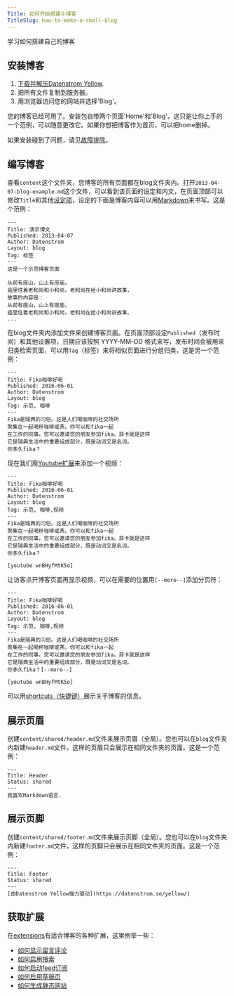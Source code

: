 ```yaml
---
Title: 如何开始搭建小博客
TitleSlug: how-to-make-a-small-blog
---
```

学习如何搭建自己的博客

## 安装博客

1. [下载并解压Datenstrom Yellow](https://github.com/datenstrom/yellow/archive/master.zip).
2. 把所有文件复制到服务器。
3. 用浏览器访问您的网站并选择'Blog'。

您的博客已经可用了。安装包自带两个页面'Home'和'Blog'，这只是让你上手的一个范例，可以随意更改它。如果你想把博客作为首页，可以把home删掉。

如果安装碰到了问题，请见[故障排除](troubleshooting)。
 
## 编写博客

查看`content`这个文件夹，您博客的所有页面都在blog文件夹内。打开`2013-04-07-blog-example.md`这个文件，可以看到该页面的设定和内文，在页面顶部可以修改`Title`和其他[设定项](markdown-cheat-sheet#settings)，设定的下面是博客内容可以用[Markdown](markdown-cheat-sheet)来书写。这是个范例：

```
---
Title: 演示博文
Published: 2013-04-07
Author: Datenstrom
Layout: blog
Tag: 标签
---
这是一个示范博客页面

从前有座山，山上有座庙，
庙里住着老和尚和小和尚，老和尚在给小和尚讲故事，
故事的内容是：
从前有座山，山上有座庙，
庙里住着老和尚和小和尚，老和尚在给小和尚讲故事。
...
```

在blog文件夹内添加文件来创建博客页面。在页面顶部设定`Published`（发布时间）和其他设置项，日期应该按照 YYYY-MM-DD 格式来写，发布时间会被用来归类检索页面，可以用`Tag`（标签）来将相似页面进行分组归类，这是另一个范例：

```
---
Title: Fika咖啡好喝
Published: 2016-06-01
Author: Datenstrom
Layout: blog
Tag: 示范, 咖啡
---
Fika是瑞典的习俗。这是人们喝咖啡的社交场所
聚集在一起喝杯咖啡或茶。你可以和fika一起
在工作的同事。您可以邀请您的朋友参加fika。菲卡就是这样
它是瑞典生活中的重要组成部分，既是动词又是名词。
你多久fika？
```

现在我们用[Youtube扩展](https://github.com/datenstrom/yellow-extensions/tree/master/source/youtube)来添加一个视频：

```
---
Title: Fika咖啡好喝
Published: 2016-06-01
Author: Datenstrom
Layout: blog
Tag: 示范, 咖啡,视频
---
Fika是瑞典的习俗。这是人们喝咖啡的社交场所
聚集在一起喝杯咖啡或茶。你可以和fika一起
在工作的同事。您可以邀请您的朋友参加fika。菲卡就是这样
它是瑞典生活中的重要组成部分，既是动词又是名词。
你多久fika？

[youtube wnBHyfMtK5o]
```

让访客点开博客页面再显示视频，可以在需要的位置用`[--more--]`添加分页符：

```
---
Title: Fika咖啡好喝
Published: 2016-06-01
Author: Datenstrom
Layout: blog
Tag: 示范, 咖啡,视频
---
Fika是瑞典的习俗。这是人们喝咖啡的社交场所
聚集在一起喝杯咖啡或茶。你可以和fika一起
在工作的同事。您可以邀请您的朋友参加fika。菲卡就是这样
它是瑞典生活中的重要组成部分，既是动词又是名词。
你多久fika？[--more--]

[youtube wnBHyfMtK5o]
```

可以用[shortcuts（快捷键）](https://github.com/datenstrom/yellow-extensions/tree/master/source/blog#how-to-show-blog-information)展示关于博客的信息。

## 展示页眉

创建`content/shared/header.md`文件来展示页眉（全局）。您也可以在`blog`文件夹内新建`header.md`文件，这样的页眉只会展示在相同文件夹的页面。这是一个范例：

```
---
Title: Header
Status: shared
---
我喜欢Markdown语言.
```

## 展示页脚

创建`content/shared/footer.md`文件来展示页脚（全局）。您也可以在`blog`文件夹内新建`footer.md`文件，这样的页脚只会展示在相同文件夹的页面。这是一个范例：

```
---
Title: Footer
Status: shared
---
[由Datenstrom Yellow强力驱动](https://datenstrom.se/yellow/)
```

## 获取扩展

在[extensions](https://github.com/datenstrom/yellow-extensions)有适合博客的各种扩展，这里例举一些：

* [如何显示留言评论](https://github.com/datenstrom/yellow-extensions/tree/master/source/disqus)
* [如何启用搜索](https://github.com/datenstrom/yellow-extensions/tree/master/source/search)
* [如何启动feed订阅](https://github.com/datenstrom/yellow-extensions/tree/master/source/feed)
* [如何启用草稿页](https://github.com/datenstrom/yellow-extensions/tree/master/source/draft)
* [如何生成静态网站](https://github.com/datenstrom/yellow-extensions/tree/master/source/command)
